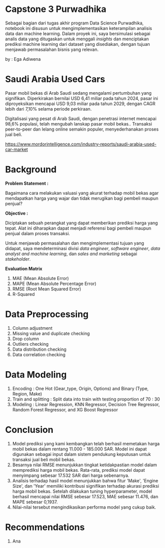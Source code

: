 # **Capstone 3 Purwadhika**

Sebagai bagian dari tugas akhir program Data Science Purwadhika, notebook ini disusun untuk mengimplementasikan keterampilan analisis data dan machine learning. Dalam proyek ini, saya bersimulasi sebagai analis data yang ditugaskan untuk menggali *insights* dan menciptakan prediksi machine learning dari dataset yang disediakan, dengan tujuan menjawab permasalahan bisnis yang relevan.

by : Ega Adiwena

# **Saudi Arabia Used Cars**

Pasar mobil bekas di Arab Saudi sedang mengalami pertumbuhan yang signifikan. Diperkirakan bernilai USD 6,41 miliar pada tahun 2024, pasar ini diproyeksikan mencapai USD 9,03 miliar pada tahun 2029, dengan CAGR lebih dari 7,10% selama periode perkiraan.

Digitalisasi yang pesat di Arab Saudi, dengan penetrasi internet mencapai 98,6% populasi, telah mengubah lanskap pasar mobil bekas.. Transaksi peer-to-peer dan lelang online semakin populer, menyederhanakan proses jual beli.

https://www.mordorintelligence.com/industry-reports/saudi-arabia-used-car-market

# **Background**

**Problem Statement :**

Bagaimana cara melakukan valuasi yang akurat terhadap mobil bekas agar mendapatkan harga yang wajar dan tidak merugikan bagi pembeli maupun penjual?

**Objective :**

Diciptakan sebuah perangkat yang dapat memberikan prediksi harga yang tepat. Alat ini diharapkan dapat menjadi referensi bagi pembeli maupun penjual dalam proses transaksi.

Untuk menjawab permasalahan dan mengimplementasi tujuan yang didapat, saya mendeterminasi divisi *data engineer*, *software engineer*, *data analyst and machine learning*, dan *sales and marketing* sebagai *stakeholder*.

**Evaluation Matrix**

1.   MAE (Mean Absolute Error)
2.   MAPE (Mean Absolute Percentage Error)
3.   RMSE (Root Mean Squared Error)
4.   R-Squared

# **Data Preprocessing**

1.   Column adjustment
2.   Missing value and duplicate checking
3.   Drop column
4.   Outliers checking
5.   Data distribution checking
6.   Data correlation checking

# **Data Modeling**

1.   Encoding : One Hot (Gear_type, Origin, Options) and Binary (Type, Region, Make)
2.   Train and splitting : Split data into train with testing proportion of 70 : 30
3.   Modeling : Linear Regression, KNN Regressor, Decision Tree Regressor, Random Forest Regressor, and XG Boost Regressor

# **Conclusion**

1.   Model prediksi yang kami kembangkan telah berhasil memetakan harga mobil bekas dalam rentang 11.000 - 185.000 SAR. Model ini dapat digunakan sebagai input dalam sistem pendukung keputusan untuk transaksi jual beli mobil bekas.
2.   Besarnya nilai RMSE menunjukkan tingkat ketidakpastian model dalam memprediksi harga mobil bekas. Rata-rata, prediksi model dapat menyimpang sebesar 17.532 SAR dari harga sebenarnya.
3.   Analisis terhadap hasil model menunjukkan bahwa fitur 'Make', 'Engine Size', dan 'Year' memiliki kontribusi signifikan terhadap akurasi prediksi harga mobil bekas. Setelah dilakukan tuning hyperparameter, model berhasil mencapai nilai RMSE sebesar 17.523, MAE sebesar 11.476, dan MAPE sebesar 0,1937. 
4.   Nilai-nilai tersebut mengindikasikan performa model yang cukup baik.

# **Recommendations**

1.   Ana
